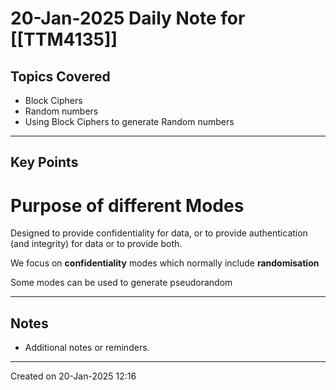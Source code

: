# 20-Jan-2025 Daily Note for [[TTM4135]]

## Topics Covered
- Block Ciphers
- Random numbers
- Using Block Ciphers to generate Random numbers

---
## Key Points
# Purpose of different Modes

Designed to provide confidentiality for data, or to provide authentication (and integrity) for data or to provide both.

We focus on **confidentiality** modes which normally include **randomisation**

Some modes can be used to generate pseudorandom 

---
## Notes
- Additional notes or reminders.

---

Created on 20-Jan-2025 12:16
